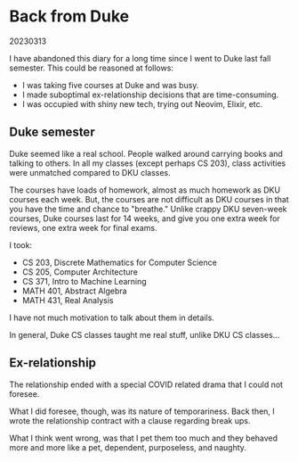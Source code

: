 <!-- toc -->
# Back from Duke

20230313

I have abandoned this diary for a long time since I went to Duke last fall
semester.
This could be reasoned at follows:

- I was taking five courses at Duke and was busy.
- I made suboptimal ex-relationship decisions that are time-consuming.
- I was occupied with shiny new tech, trying out Neovim, Elixir, etc.

## Duke semester

Duke seemed like a real school.
People walked around carrying books and talking to others.
In all my classes (except perhaps CS 203), class activities were unmatched
compared to DKU classes.

The courses have loads of homework, almost as much homework as DKU courses
each week.
But, the courses are not difficult as DKU courses in that you have the time and
chance to "breathe."
Unlike crappy DKU seven-week courses, Duke courses last for 14 weeks,
and give you one extra week for reviews, one extra week for final exams.

I took:

- CS 203, Discrete Mathematics for Computer Science
- CS 205, Computer Architecture
- CS 371, Intro to Machine Learning
- MATH 401, Abstract Algebra
- MATH 431, Real Analysis

I have not much motivation to talk about them in details.

In general, Duke CS classes taught me real stuff, unlike DKU CS classes…

## Ex-relationship

The relationship ended with a special COVID related drama that I could not
foresee.

What I did foresee, though, was its nature of temporariness.
Back then, I wrote the relationship contract with a clause regarding break ups.

What I think went wrong, was that I pet them too much and they behaved more and
more like a pet, dependent, purposeless, and naughty.
